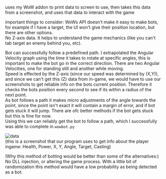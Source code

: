 uses my WoW addon to print data to screen to use, then takes this data from a screenshot, and uses that data to interact with the game<br>

important things to consider: WoWs API doesn't make it easy to make bots, for example if I have a target, the UI won't give their position location, but there are other options.<br>
No Z-axis data. It helps to understand the game mechanics (like you can't tab target an enemy behind you, etc).

Bot can successfully follow a predefined path. I extrapolated the Angular Velocity graph using the time it takes to rotate at specific angles, this is important to make the bot go in the correct direction. There are two Angular Velocities, one for standing still and another while moving.<br>
Speed is effected by the Z-axis (since our speed was determined by (X,Y)), and since we can't get this (Z) data from in-game, we would have to use our screenshots to get reliable info on the bots current position. Therefore it checks the bots position every second to see if its within a radius of the next point.<br>
As bot follows a path it makes micro adjustments of the angle towards the point, since the point isn't exact it will contain a margin of error, and if bot gets stuck it will jump. There are ofc better methods if the bot gets stuck but this is fine for now.<br>
Using this we can reliably get the bot to follow a path, which I successfully was able to complete in `wowbot.py`<br>

![data](https://github.com/user-attachments/assets/bc2066c4-fc69-4b4b-81aa-ac61f9fcb00d)
<br>(this is a screenshot that our program uses to get info about the player ingame: Health, Power, X, Y, Angle, Target, Casting)

(Why this method of botting would be better than some of the alternatives:) No DLL injection, or altering the game process. With a little bit of randomization this method would have a low probability as being detected as a bot.
